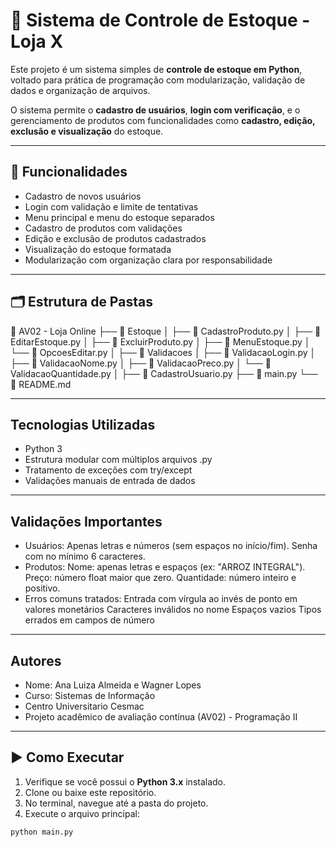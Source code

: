 # 🛒 Sistema de Controle de Estoque - Loja X

Este projeto é um sistema simples de **controle de estoque em Python**, voltado para prática de programação com modularização, validação de dados e organização de arquivos.

O sistema permite o **cadastro de usuários**, **login com verificação**, e o gerenciamento de produtos com funcionalidades como **cadastro, edição, exclusão e visualização** do estoque.

---

## 📌 Funcionalidades

- Cadastro de novos usuários
- Login com validação e limite de tentativas
- Menu principal e menu do estoque separados
- Cadastro de produtos com validações
- Edição e exclusão de produtos cadastrados
- Visualização do estoque formatada
- Modularização com organização clara por responsabilidade

---

## 🗂 Estrutura de Pastas
📁 AV02 - Loja Online
├── 📁 Estoque
│   ├── 📝 CadastroProduto.py
│   ├── 📝 EditarEstoque.py
│   ├── 📝 ExcluirProduto.py
│   ├── 📝 MenuEstoque.py
│   └── 📝 OpcoesEditar.py
│
├── 📁 Validacoes
│   ├── 📝 ValidacaoLogin.py
│   ├── 📝 ValidacaoNome.py
│   ├── 📝 ValidacaoPreco.py
│   └── 📝 ValidacaoQuantidade.py
│
├── 📝 CadastroUsuario.py
├── 📝 main.py
└── 📄 README.md

---

## Tecnologias Utilizadas

- Python 3
- Estrutura modular com múltiplos arquivos .py
- Tratamento de exceções com try/except
- Validações manuais de entrada de dados

---

## Validações Importantes
- Usuários:
Apenas letras e números (sem espaços no início/fim).
Senha com no mínimo 6 caracteres.
- Produtos:
Nome: apenas letras e espaços (ex: "ARROZ INTEGRAL").
Preço: número float maior que zero.
Quantidade: número inteiro e positivo.
- Erros comuns tratados:
Entrada com vírgula ao invés de ponto em valores monetários
Caracteres inválidos no nome
Espaços vazios
Tipos errados em campos de número

---

## Autores
- Nome: Ana Luiza Almeida e Wagner Lopes
- Curso: Sistemas de Informação
- Centro Universitario Cesmac
- Projeto acadêmico de avaliação contínua (AV02) - Programação II

---

## ▶️ Como Executar

1. Verifique se você possui o **Python 3.x** instalado.
2. Clone ou baixe este repositório.
3. No terminal, navegue até a pasta do projeto.
4. Execute o arquivo principal:

```bash
python main.py